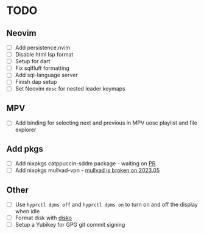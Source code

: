 # TODO

## Neovim

- [ ] Add persistence.nvim
- [ ] Disable html lsp format
- [ ] Setup for dart
- [ ] Fix sqlfluff formatting
- [ ] Add sql-language server
- [ ] Finish dap setup
- [ ] Set Neovim `desc` for nested leader keymaps

## MPV

- [ ] Add binding for selecting next and previous in MPV uosc playlist and file explorer

## Add pkgs

- [ ] Add nixpkgs catppuccin-sddm package - waiting on [PR](https://github.com/NixOS/nixpkgs/pull/255808)
- [ ] Add nixpkgs mullvad-vpn - [mullvad is broken on 2023.05](https://github.com/mullvad/mullvadvpn-app/issues/5075)

## Other

- [ ] Use `hyprctl dpms off` and `hyprctl dpms on` to turn on and off the display when idle
- [ ] Format disk with [disko](https://github.com/nix-community/disko)
- [ ] Setup a Yubikey for GPG git commit signing
